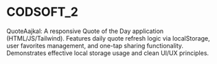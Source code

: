 # CODSOFT_2
QuoteAajkal: A responsive Quote of the Day application (HTML/JS/Tailwind). Features daily quote refresh logic via localStorage, user favorites management, and one-tap sharing functionality. Demonstrates effective local storage usage and clean UI/UX principles.
